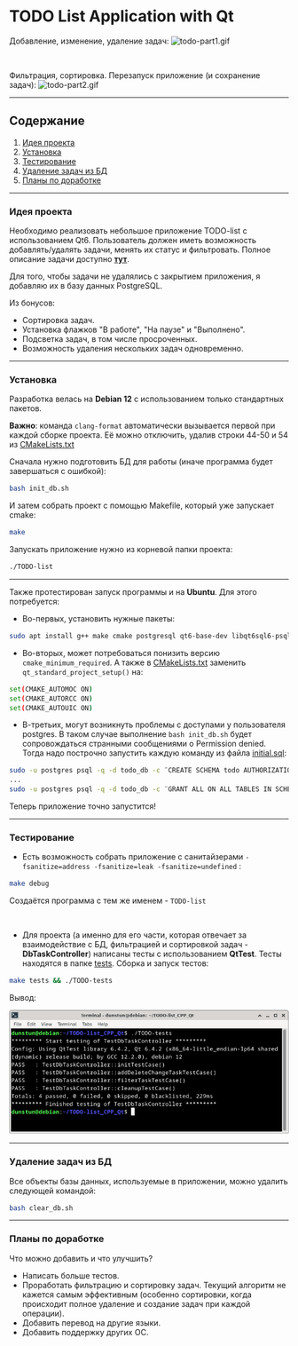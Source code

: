 # TODO List Application with Qt

Добавление, изменение, удаление задач:
![todo-part1.gif](assets/todo_part1.gif)

<br>

Фильтрация, сортировка. Перезапуск приложение (и сохранение задач):
![todo-part2.gif](assets/todo_part2.gif)

---

## Содержание

1. [Идея проекта](#идея-проекта)
2. [Установка](#установка)
3. [Тестирование](#тестирование)
4. [Удаление задач из БД](#удаление-задач-из-бд)
5. [Планы по доработке](#планы-по-доработке)

---

### Идея проекта
Необходимо реализовать небольшое приложение TODO-list с использованием Qt6. Пользователь должен иметь возможность добавлять/удалять задачи, менять их статус и фильтровать. Полное описание задачи доступно [**тут**](TASK.md).

Для того, чтобы задачи не удалялись с закрытием приложения, я добавляю их в базу данных PostgreSQL.

Из бонусов:
- Сортировка задач.
- Установка флажков "В работе", "На паузе" и "Выполнено".
- Подсветка задач, в том числе просроченных.
- Возможность удаления нескольких задач одновременно.

---

### Установка
Разработка велась на **Debian 12** с использованием только стандартных пакетов.

**Важно**: команда `clang-format` автоматически вызывается первой при каждой сборке проекта. Её можно отключить, удалив строки 44-50 и 54 из [CMakeLists.txt](CMakeLists.txt)

Сначала нужно подготовить БД для работы (иначе программа будет завершаться с ошибкой):
```bash
bash init_db.sh
```
И затем собрать проект с помощью Makefile, который уже запускает cmake:
```bash
make
```
Запускать приложение нужно из корневой папки проекта:
```bash
./TODO-list
```
---

Также протестирован запуск программы и на **Ubuntu**. Для этого потребуется:
- Во-первых, установить нужные пакеты:

```bash
sudo apt install g++ make cmake postgresql qt6-base-dev libqt6sql6-psql clang-format libgl1-mesa-dev libglvnd-dev
```
- Во-вторых, может потребоваться понизить версию `cmake_minimum_required`. А также в [CMakeLists.txt](CMakeLists.txt) заменить `qt_standard_project_setup()` на:
```bash
set(CMAKE_AUTOMOC ON)
set(CMAKE_AUTORCC ON)
set(CMAKE_AUTOUIC ON)
```
- В-третьих, могут возникнуть проблемы с доступами у пользователя postgres. В таком случае выполнение `bash init_db.sh` будет сопровождаться странными сообщениями о Permission denied. Тогда надо построчно запустить каждую команду из файла [initial.sql](initial.sql):
```bash
sudo -u postgres psql -q -d todo_db -c ¨CREATE SCHEMA todo AUTHORIZATION todo_user;¨
...
sudo -u postgres psql -q -d todo_db -c ¨GRANT ALL ON ALL TABLES IN SCHEMA todo TO todo_user;¨
```

Теперь приложение точно запустится!

---

### Тестирование
- Есть возможность собрать приложение с санитайзерами `-fsanitize=address -fsanitize=leak -fsanitize=undefined` :
```bash
make debug
```
Создаётся программа с тем же именем - `TODO-list` 

<br>

- Для проекта (а именно для его части, которая отвечает за взаимодействие с БД, фильтрацией и сортировкой задач - **DbTaskController**) написаны тесты с использованием **QtTest**. Тесты находятся в папке [tests](tests). Сборка и запуск тестов:

```bash
make tests && ./TODO-tests
```

Вывод:

![test_output](assets/test_output.png)

---

### Удаление задач из БД
Все объекты базы данных, используемые в приложении, можно удалить следующей командой:
```bash
bash clear_db.sh
```

---

### Планы по доработке
Что можно добавить и что улучшить?
- Написать больше тестов.
- Проработать фильтрацию и сортировку задач. Текущий алгоритм не кажется самым эффективным (особенно сортировки, когда происходит полное удаление и создание задач при каждой операции).
- Добавить перевод на другие языки.
- Добавить поддержку других ОС.